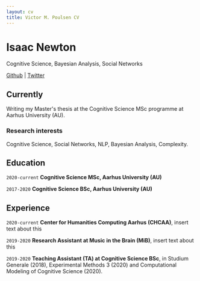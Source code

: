 ```yaml
---
layout: cv
title: Victor M. Poulsen CV
---
```

# Isaac Newton
Cognitive Science, Bayesian Analysis, Social Networks

<div id="webaddress">
<a href="https://github.com/victor-m-p">Github</a>
| <a href="https://twitter.com/vic_moeller">Twitter</a>
</div>


## Currently

Writing my Master's thesis at the Cognitive Science MSc programme at Aarhus University (AU). 

### Research interests

Cognitive Science, Social Networks, NLP, Bayesian Analysis, Complexity. 


## Education

`2020-current`
__Cognitive Science MSc, Aarhus University (AU)__

`2017-2020`
__Cognitive Science BSc, Aarhus University (AU)__


## Experience

`2020-current`
__Center for Humanities Computing Aarhus (CHCAA)__, insert text about this 

`2019-2020`
__Research Assistant at Music in the Brain (MiB)__, insert text about this

`2019-2020`
__Teaching Assistant (TA) at Cognitive Science BSc__, in Studium Generale (2018), Experimental Methods 3 (2020) and Computational Modeling of Cognitive Science (2020). 

<!-- ### Footer

Last updated: March 2022 -->


